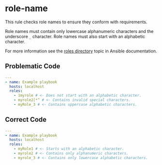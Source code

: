 # role-name

This rule checks role names to ensure they conform with requirements.

Role names must contain only lowercase alphanumeric characters and the underscore `_` character.
Role names must also start with an alphabetic character.

For more information see the [roles directory](https://docs.ansible.com/ansible/devel/dev_guide/developing_collections_structure.html#roles-directory) topic in Ansible documentation.

## Problematic Code

```yaml
---
- name: Example playbook
  hosts: localhost
  roles:
    - 1myrole # <- Does not start with an alphabetic character.
    - myrole2[*^ # <- Contains invalid special characters.
    - myRole_3 # <- Contains uppercase alphabetic characters.
```

## Correct Code

```yaml
---
- name: Example playbook
  hosts: localhost
  roles:
    - myRole1 # <- Starts with an alphabetic character.
    - myrole2 # <- Contains only alphanumeric characters.
    - myrole_3 # <- Contains only lowercase alphabetic characters.
```
